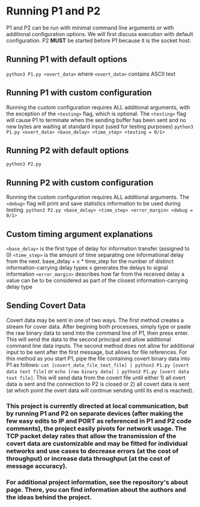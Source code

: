 # Running P1 and P2 
P1 and P2 can be run with minimal command line arguments or with additional configuration options. We will first discuss execution with default configuration. P2 **MUST** be started before P1 because it is the socket host.

## Running P1 with default options
`python3 P1.py <overt_data>` where `<overt_data>` contains ASCII text

## Running P1 with custom configuration
Running the custom configuration requires ALL additional arguments, with the exception of the `<testing>` flag, which is optional. The `<testing>` flag will cause P1 to terminate when the sending buffer has been sent and no new bytes are waiting at standard input (used for testing purposes)
`python3 P1.py <overt_data> <base_delay> <time_step> <testing = 0/1>`

## Running P2 with default options
`python3 P2.py`

## Running P2 with custom configuration
Running the custom configuration requires ALL additional arguments. The `<debug>` flag will print and save statistics information to be used during testing.
`python3 P2.py <base_delay> <time_step> <error_margin> <debug = 0/1>` 

## Custom timing argument explanations
`<base_delay>` is the first type of delay for information transfer (assigned to 0)
`<time_step>` is the amount of time separating one informational delay from the next. base_delay + x * time_step for the number of distinct information-carrying delay types x generates the delays to signal information
`<error_margin>` describes how far from the received delay a value can be to be considered as part of the closest information-carrying delay type

## Sending Covert Data
Covert data may be sent in one of two ways. The first method creates a stream for cover data. After begining both processes, simply type or paste the raw binary data to send into the command line of P1, then press enter. This will send the data to the second principal and allow additional command line data inputs. The second method does not allow for additional input to be sent after the first message, but allows for file references. For this method as you start P1, pipe the file containing covert binary data into P1 as follows: 
`cat [covert_data_file_text_file] | python3 P1.py [overt data text file]` or `echo [raw binary data] | python3 P1.py [overt data text file]`. This will send data from the covert file until either 1) all overt data is sent and the connection to P2 is closed or 2) all covert data is sent (at which point the overt data will continue sending until its end is reached).

### This project is currently directed at local communication, but by running P1 and P2 on separate devices (after making the few easy edits to IP and PORT as referenced in P1 and P2 code comments), the project easily pivots for network usage. The TCP packet delay rates that allow the transmission of the covert data are customizable and may be fitted for individual networks and use cases to decrease errors (at the cost of throughput) or increase data throughput (at the cost of message accuracy).

### For additional project information, see the repository's about page. There, you can find information about the authors and the ideas behind the project.
